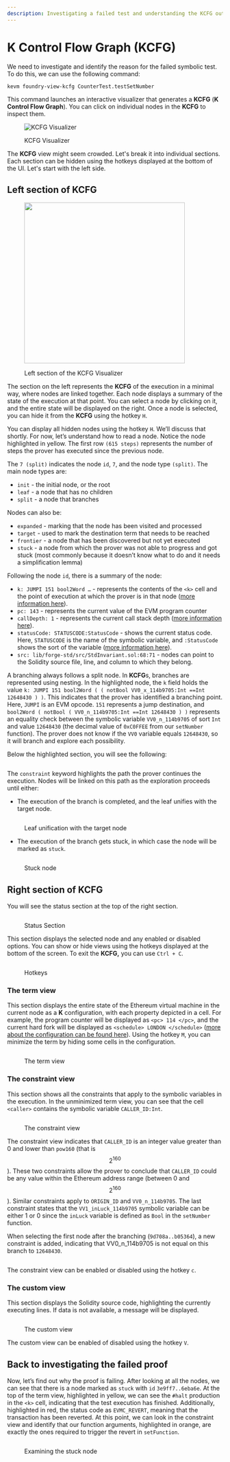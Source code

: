 ```yaml
---
description: Investigating a failed test and understanding the KCFG output
---
```


# K Control Flow Graph (KCFG)

We need to investigate and identify the reason for the failed symbolic test. To do this, we can use the following command:

```
kevm foundry-view-kcfg CounterTest.testSetNumber
```

This command launches an interactive visualizer that generates a **KCFG** (**K Control Flow Graph**). You can click on individual nodes in the **KCFG** to inspect them.

<figure><img src="../../.gitbook/assets/KCFGFull.png" alt="KCFG Visualizer"><figcaption><p>KCFG Visualizer</p></figcaption></figure>

The **KCFG** view might seem crowded. Let's break it into individual sections. Each section can be hidden using the hotkeys displayed at the bottom of the UI. Let's start with the left side.

## Left section of KCFG

<figure><img src="../../.gitbook/assets/Left of KCFG.png" alt="" width="375"><figcaption><p>Left section of the KCFG Visualizer</p></figcaption></figure>

The section on the left represents the **KCFG** of the execution in a minimal way, where nodes are linked together. Each node displays a summary of the state of the execution at that point. You can select a node by clicking on it, and the entire state will be displayed on the right. Once a node is selected, you can hide it from the **KCFG** using the hotkey `H`.

You can display all hidden nodes using the hotkey `H`. We’ll discuss that shortly. For now, let’s understand how to read a node. Notice the node highlighted in yellow. The first row `(615 steps)` represents the number of steps the prover has executed since the previous node.

The `7 (split)` indicates the node `id`, `7`, and the node type `(split)`. The main node types are:

* `init` - the initial node, or the root
* `leaf` - a node that has no children
* `split` - a node that branches

Nodes can also be:

* `expanded` - marking that the node has been visited and processed
* `target` - used to mark the destination term that needs to be reached
* `frontier` - a node that has been discovered but not yet executed
* `stuck` - a node from which the prover was not able to progress and got stuck (most commonly because it doesn’t know what to do and it needs a simplification lemma)

Following the node `id`, there is a summary of the node:

* `k: JUMPI 151 bool2Word …` - represents the contents of the `<k>` cell and the point of execution at which the prover is in that node ([more information here](https://github.com/runtimeverification/evm-semantics/blob/master/include/kframework/evm.md#configuration)).
* `pc: 143` - represents the current value of the EVM program counter
* `callDepth: 1` - represents the current call stack depth ([more information here](https://docs.soliditylang.org/en/v0.8.17/security-considerations.html#call-stack-depth)).
* `statusCode: STATUSCODE:StatusCode` - shows the current status code. Here, `STATUSCODE` is the name of the symbolic variable, and `:StatusCode` shows the sort of the variable ([more information here](https://github.com/runtimeverification/evm-semantics/blob/master/include/kframework/network.md#evm-status-codes)).
* `src: lib/forge-std/src/StdInvariant.sol:68:71` - nodes can point to the Solidity source file, line, and column to which they belong.

A branching always follows a split node. In **KCFG**s, branches are represented using nesting. In the highlighted node, the `k` field holds the value `k: JUMPI 151 bool2Word ( ( notBool VV0_x_114b9705:Int ==Int 12648430 ) )`. This indicates that the prover has identified a branching point. Here, `JUMPI` is an EVM opcode. `151` represents a jump destination, and `bool2Word ( notBool ( VV0_n_114b9705:Int ==Int 12648430 ) )` represents an equality check between the symbolic variable `VV0_n_114b9705` of sort `Int` and value `12648430` (the decimal value of `0xC0FFEE` from our `setNumber` function). The prover does not know if the `VV0` variable equals `12648430`, so it will branch and explore each possibility.

Below the highlighted section, you will see the following:

<figure><img src="../../.gitbook/assets/constraint.png" alt=""><figcaption></figcaption></figure>

The `constraint` keyword highlights the path the prover continues the execution. Nodes will be linked on this path as the exploration proceeds until either:

* The execution of the branch is completed, and the leaf unifies with the target node.

<figure><img src="../../.gitbook/assets/image (6).png" alt=""><figcaption><p>Leaf unification with the target node</p></figcaption></figure>

* The execution of the branch gets stuck, in which case the node will be marked as `stuck`.

<figure><img src="../../.gitbook/assets/image (9).png" alt=""><figcaption><p>Stuck node</p></figcaption></figure>

## Right section of KCFG

You will see the status section at the top of the right section.

<figure><img src="../../.gitbook/assets/image (8).png" alt=""><figcaption><p>Status Section</p></figcaption></figure>

This section displays the selected node and any enabled or disabled options. You can show or hide views using the hotkeys displayed at the bottom of the screen. To exit the **KCFG,** you can use `Ctrl + C`.

<figure><img src="../../.gitbook/assets/image (14).png" alt=""><figcaption><p>Hotkeys</p></figcaption></figure>

### **The term view**

This section displays the entire state of the Ethereum virtual machine in the current node as a **K** configuration, with each property depicted in a cell. For example, the program counter will be displayed as `<pc> 114 </pc>`, and the current hard fork will be displayed as `<schedule> LONDON </schedule>` ([more about the configuration can be found here](https://jellopaper.org/evm/#configuration)). Using the hotkey `M`, you can minimize the term by hiding some cells in the configuration.

<figure><img src="../../.gitbook/assets/image (15).png" alt=""><figcaption><p>The term view</p></figcaption></figure>

### The constraint view

This section shows all the constraints that apply to the symbolic variables in the execution. In the unminimized term view, you can see that the cell `<caller>` contains the symbolic variable `CALLER_ID:Int`.

<figure><img src="../../.gitbook/assets/Screenshot 2023-05-12 at 10.40.48.png" alt=""><figcaption><p>The constraint view</p></figcaption></figure>

The constraint view indicates that `CALLER_ID` is an integer value greater than 0 and lower than `pow160` (that is $$2^{160}$$). These two constraints allow the prover to conclude that `CALLER_ID` could be any value within the Ethereum address range (between 0 and $$2^{160}$$). Similar constraints apply to `ORIGIN_ID` and `VV0_n_114b9705`. The last constraint states that the `VV1_inLuck_114b9705` symbolic variable can be either 1 or 0 since the `inLuck` variable is defined as `Bool` in the `setNumber` function.

When selecting the first node after the branching (`9d708a..b05364`), a new constraint is added, indicating that VV0\_n\_114b9705 is not equal on this branch to `12648430`.

<figure><img src="../../.gitbook/assets/Screenshot 2023-05-12 at 10.46.08.png" alt=""><figcaption></figcaption></figure>

The constraint view can be enabled or disabled using the hotkey `c`.

### The custom view

This section displays the Solidity source code, highlighting the currently executing lines. If data is not available, a message will be displayed.

<figure><img src="../../.gitbook/assets/image (16).png" alt=""><figcaption><p>The custom view</p></figcaption></figure>

The custom view can be enabled of disabled using the hotkey `V`.

## Back to investigating the failed proof

Now, let’s find out why the proof is failing. After looking at all the nodes, we can see that there is a node marked as `stuck` with `id` `3e9ff7..6eba6e`. At the top of the term view, highlighted in yellow, we can see the `#halt` production in the `<k>` cell, indicating that the test execution has finished. Additionally, highlighted in red, the status code as `EVMC_REVERT`, meaning that the transaction has been reverted. At this point, we can look in the constraint view and identify that our function arguments, highlighted in orange, are exactly the ones required to trigger the revert in `setFunction`.

<figure><img src="../../.gitbook/assets/Screenshot 2023-05-12 at 10.50.33.png" alt=""><figcaption><p>Examining the stuck node</p></figcaption></figure>
